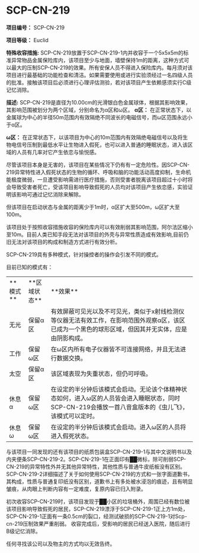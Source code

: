 # SCP-CN-219

**项目编号：** SCP-CN-219

**项目等级：** Euclid

**特殊收容措施:** SCP-CN-219放置于SCP-CN-219-1内并收容于一个5x5x5m的标准异常物品金属保险库内，该项目至少与地面，墙壁保持1m的距离，这种方式可以最大的压制SCP-CN-219的效果。所有安保人员不得进入保险库内。每月须对该项目进行最基础的功能检查和清洁。如果需要使用或进行实验须经过一名四级人员的批准。接触该项目后必须进行心理评估测验，若对该项目产生依赖感须实行C级记忆消除。

**描述:** SCP-CN-219是直径为10.00cm的光滑银白色金属球体，根据其影响效果，其影响范围被划分为两个区域，分别命名为α区和ω区。
**α区：** 在正常状态下，以金属球为中心的半径50m范围内有效隔绝不同波长的电磁信号，而ω区范围永远小于α区。

**ω区：** 在正常状态下，以该项目为中心的10m范围内有效隔绝电磁信号以及将生物电信号压制到最低水平让生物进入假死，也可以进入普通的睡眠状态，进入该区域的人员有几率对它产生依恋与愉悦感。

尽管该项目本身是无害的，该项目在某些情况下仍有有一定危险性。因SCP-CN-219异常特性进入假死状态的生物的循环、呼吸和脑的功能活动高度抑制，生命机能极度微弱，一旦遭受影响需进行医疗措施，否则受害者脱离该项目超过十小时将会导致受害者死亡，受该项目影响导致假死的人员均对该项目产生依恋感，实验证明该影响可通过记忆消除来解除。

但该项目在启动状态与金属的距离少于1m时，α区扩大至500m，ω区扩大至100m。

该项目处于按照收容措施收容的保险库内可以有效削弱其影响范围，阿尔法区缩小至10m。目前人类已知手段无法对该项目的外壳与异常性质造成有效影响,目前仍旧无法对该项目的构成和制造方式进行有效分析。

SCP-CN-219具有多种模式，针对操控者的操作会引发不同的模式。

目前已知的模式有：

<table class='wiki-content-table'>
 <tr>
  <td colspan='1' rowspan='1'>**&#27169;&#24335;** </td>
  <td colspan='1' rowspan='1'>**&#21306;&#22495;&#29366;&#24577;** </td>
  <td colspan='1' rowspan='1'>**&#25928;&#26524;** </td>
 </tr>
 <tr>
  <td colspan='1' rowspan='1'>&#26080;&#20809;</td>
  <td colspan='1' rowspan='1'>&#20445;&#30041;&#945;&#21306;</td>
  <td colspan='1' rowspan='1'>&#26377;&#25928;&#23631;&#34109;&#21487;&#35265;&#20809;&#20197;&#21450;&#19981;&#21487;&#35265;&#20809;&#65292;&#31867;&#20284;&#20110;x&#23556;&#32447;&#26816;&#27979;&#20202;&#31561;&#20202;&#22120;&#26080;&#27861;&#26377;&#25928;&#24037;&#20316;&#65292;&#22312;&#24433;&#21709;&#33539;&#22260;&#22806;&#35266;&#23519;&#945;&#21306;&#65292;&#35813;&#21306;&#24050;&#25104;&#20026;&#19968;&#20010;&#40657;&#33394;&#30340;&#29699;&#24418;&#21306;&#22495;&#65292;&#20294;&#22240;&#20854;&#24182;&#26080;&#23454;&#20307;&#65292;&#24212;&#26159;&#30001;&#38452;&#24433;&#26500;&#25104;&#12290;</td>
 </tr>
 <tr>
  <td colspan='1' rowspan='1'>&#24037;&#20316;</td>
  <td colspan='1' rowspan='1'>&#20445;&#30041;&#969;&#21306;</td>
  <td colspan='1' rowspan='1'>&#22312;&#969;&#21306;&#20869;&#25152;&#26377;&#30005;&#23376;&#20202;&#22120;&#30342;&#19981;&#21487;&#36830;&#25509;&#32593;&#32476;&#65292;&#24182;&#19988;&#26080;&#27861;&#36827;&#34892;&#25968;&#25454;&#20132;&#25442;&#12290;</td>
 </tr>
 <tr>
  <td colspan='1' rowspan='1'>&#22826;&#31354;</td>
  <td colspan='1' rowspan='1'>&#20445;&#30041;&#945;&#21306;</td>
  <td colspan='1' rowspan='1'>&#35813;&#21306;&#22495;&#34920;&#29616;&#20026;&#22833;&#37325;&#29366;&#24577;&#65292;&#20294;&#20173;&#21487;&#21628;&#21560;&#12290;</td>
 </tr>
 <tr>
  <td colspan='1' rowspan='1'>&#20241;&#24687;&#945;</td>
  <td colspan='1' rowspan='1'>&#20445;&#30041;&#969;&#21306;</td>
  <td colspan='1' rowspan='1'>&#22312;&#35774;&#23450;&#30340;&#21322;&#20998;&#38047;&#21518;&#35813;&#27169;&#24335;&#20250;&#21551;&#21160;&#12290;&#26080;&#35770;&#35813;&#20010;&#20307;&#31934;&#31070;&#29366;&#24577;&#22914;&#20309;&#65292;&#36827;&#20837;&#969;&#21306;&#30340;&#20154;&#21592;&#30342;&#20250;&#36827;&#20837;&#30561;&#30496;&#29366;&#24577;&#65292;&#21516;&#26102;SCP-CN-219&#20250;&#25773;&#25918;&#19968;&#39318;&#20843;&#38899;&#30418;&#29256;&#26412;&#30340;&#12298;&#34411;&#20799;&#39134;&#12299;&#65292;&#35813;&#27169;&#24335;&#21487;&#20197;&#23450;&#26102;&#12290;</td>
 </tr>
 <tr>
  <td colspan='1' rowspan='1'>&#20241;&#24687;&#969;</td>
  <td colspan='1' rowspan='1'>&#20445;&#30041;&#969;&#21306;</td>
  <td colspan='1' rowspan='1'>&#22312;&#35774;&#23450;&#30340;&#21322;&#20998;&#38047;&#21518;&#35813;&#27169;&#24335;&#20250;&#21551;&#21160;&#12290;&#36827;&#20837;&#969;&#21306;&#30340;&#20154;&#21592;&#23558;&#36827;&#20837;&#20551;&#27515;&#29366;&#24577;&#12290;</td>
 </tr>
</table>
与该项目一同发现的还有该项目的纸质包装盒SCP-CN-219-1与其中文说明书以及内夹便条SCP-CN-219-2。SCP-CN-219-1在正面印有██微标，除可削弱SCP-CN-219的异常特性外并无其他异常特性，其他性质与普通牛皮纸板没有区别。SCP-CN-219-2详细描述了关于如何使用SCP-CN-219的方式和一张字面道歉书，其构成，性质与普通复印纸没有区别，道歉书上有多处被水浸泡的痕迹，且有明显皱痕，从肉眼上判断内容有一定难度，复原内容已归入附录。

初次收容SCP-CN-219时，该项目发现于██小区的垃圾桶外，周围已经有数位被该项目影响导致假死的居民，SCP-CN-219漂浮于SCP-CN-219-1正上方1m处，SCP-CN-219-1正面有一条0.5cm的裂口，经测试破损的SCP-CN-219-1对Scp-cn-219压制效果严重削弱。 收容完成后，受影响的居民已经送入医院，随后进行B级记忆消除。

任何寻找该公司以及物主的方式均以无效告终。



